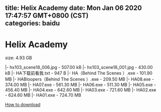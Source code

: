 
title: Helix Academy
date: Mon Jan 06 2020 17:47:57 GMT+0800 (CST)    
categories: baidu
---

# Helix Academy
size: 4.93 GB
 
 
|- hx103_scene18_006.jpg - 507.00 kB
|- hx103_scene18_001.jpg - 430.00 kB
|- HA下载前看我.txt - 947 B
|- HA（Behind The Scenes ）.exe - 101.90 MB
|- HABloopers（Behind The Scenes ）.exe - 209.50 MB
|- HA08.exe - 374.00 MB
|- HA07.exe - 561.30 MB
|- HA06.exe - 511.30 MB
|- HA05.exe - 456.40 MB
|- HA04.exe - 642.60 MB
|- HA03.exe - 721.60 MB
|- HA02.exe - 624.60 MB
|- HA01.exe - 724.70 MB

[How to download](https://bpcam.bemobtrk.com/go/2ceec3aa-1ca2-46d6-b9ff-aaa5c184517c?jno=5338)